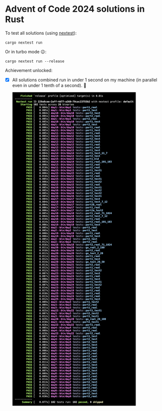# Advent of Code 2024 solutions in Rust

To test all solutions (using [nextest](https://nexte.st/)):
```shell
cargo nextest run
```

Or in turbo mode 😉:
```shell
cargo nextest run --release
```

Achievement unlocked:
- [x] All solutions combined run in under 1 second on my machine (in parallel even in under 1 tenth of a second). 🥳

    [![terminal screenshot showing fast execution](<nextest screenshot.png>)](https://app.warp.dev/block/fvJumx5ER9fNkMTi0Adaq5)